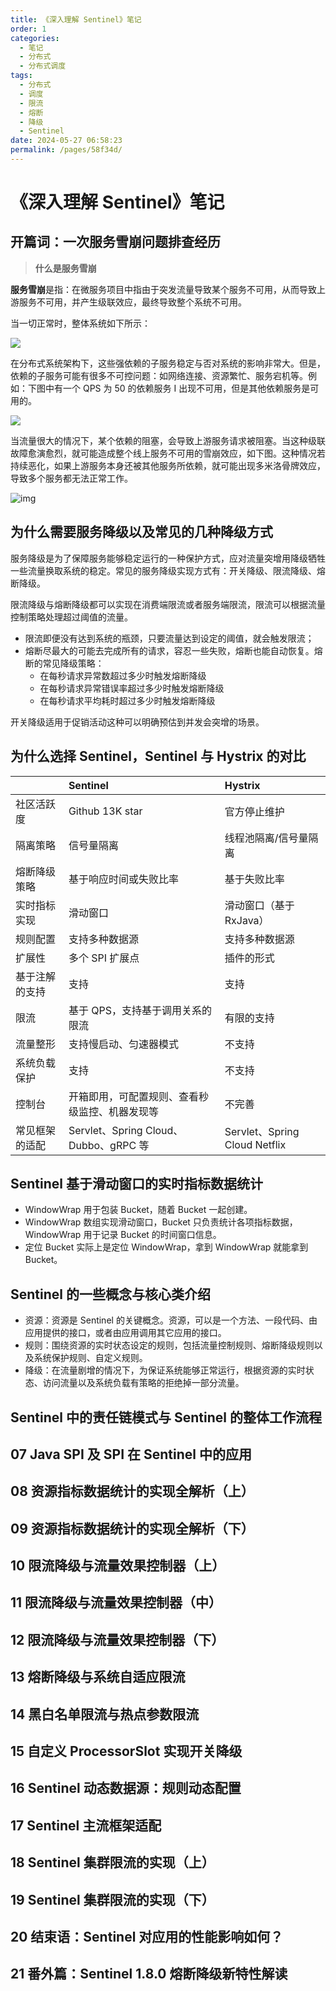```yaml
---
title: 《深入理解 Sentinel》笔记
order: 1
categories:
  - 笔记
  - 分布式
  - 分布式调度
tags:
  - 分布式
  - 调度
  - 限流
  - 熔断
  - 降级
  - Sentinel
date: 2024-05-27 06:58:23
permalink: /pages/58f34d/
---
```


# 《深入理解 Sentinel》笔记

## 开篇词：一次服务雪崩问题排查经历

> **什么是服务雪崩**

**服务雪崩**是指：在微服务项目中指由于突发流量导致某个服务不可用，从而导致上游服务不可用，并产生级联效应，最终导致整个系统不可用。

当一切正常时，整体系统如下所示：

![](https://raw.githubusercontent.com/dunwu/images/master/snap/202401280931974.png)

在分布式系统架构下，这些强依赖的子服务稳定与否对系统的影响非常大。但是，依赖的子服务可能有很多不可控问题：如网络连接、资源繁忙、服务宕机等。例如：下图中有一个 QPS 为 50 的依赖服务 I 出现不可用，但是其他依赖服务是可用的。

![](https://raw.githubusercontent.com/dunwu/images/master/snap/202401280931939.png)

当流量很大的情况下，某个依赖的阻塞，会导致上游服务请求被阻塞。当这种级联故障愈演愈烈，就可能造成整个线上服务不可用的雪崩效应，如下图。这种情况若持续恶化，如果上游服务本身还被其他服务所依赖，就可能出现多米洛骨牌效应，导致多个服务都无法正常工作。

![img](https://github.com/Netflix/Hystrix/wiki/images/soa-3-640.png)

## 为什么需要服务降级以及常见的几种降级方式

服务降级是为了保障服务能够稳定运行的一种保护方式，应对流量突增用降级牺牲一些流量换取系统的稳定。常见的服务降级实现方式有：开关降级、限流降级、熔断降级。

限流降级与熔断降级都可以实现在消费端限流或者服务端限流，限流可以根据流量控制策略处理超过阈值的流量。

- 限流即便没有达到系统的瓶颈，只要流量达到设定的阈值，就会触发限流；
- 熔断尽最大的可能去完成所有的请求，容忍一些失败，熔断也能自动恢复。熔断的常见降级策略：
  - 在每秒请求异常数超过多少时触发熔断降级
  - 在每秒请求异常错误率超过多少时触发熔断降级
  - 在每秒请求平均耗时超过多少时触发熔断降级

开关降级适用于促销活动这种可以明确预估到并发会突增的场景。

## 为什么选择 Sentinel，Sentinel 与 Hystrix 的对比

|                | Sentinel                                       | Hystrix                       |
| :------------- | :--------------------------------------------- | :---------------------------- |
| 社区活跃度     | Github 13K star                                | 官方停止维护                  |
| 隔离策略       | 信号量隔离                                     | 线程池隔离/信号量隔离         |
| 熔断降级策略   | 基于响应时间或失败比率                         | 基于失败比率                  |
| 实时指标实现   | 滑动窗口                                       | 滑动窗口（基于 RxJava）       |
| 规则配置       | 支持多种数据源                                 | 支持多种数据源                |
| 扩展性         | 多个 SPI 扩展点                                | 插件的形式                    |
| 基于注解的支持 | 支持                                           | 支持                          |
| 限流           | 基于 QPS，支持基于调用关系的限流               | 有限的支持                    |
| 流量整形       | 支持慢启动、匀速器模式                         | 不支持                        |
| 系统负载保护   | 支持                                           | 不支持                        |
| 控制台         | 开箱即用，可配置规则、查看秒级监控、机器发现等 | 不完善                        |
| 常见框架的适配 | Servlet、Spring Cloud、Dubbo、gRPC 等          | Servlet、Spring Cloud Netflix |

## Sentinel 基于滑动窗口的实时指标数据统计

- WindowWrap 用于包装 Bucket，随着 Bucket 一起创建。
- WindowWrap 数组实现滑动窗口，Bucket 只负责统计各项指标数据，WindowWrap 用于记录 Bucket 的时间窗口信息。
- 定位 Bucket 实际上是定位 WindowWrap，拿到 WindowWrap 就能拿到 Bucket。

## Sentinel 的一些概念与核心类介绍

- 资源：资源是 Sentinel 的关键概念。资源，可以是一个方法、一段代码、由应用提供的接口，或者由应用调用其它应用的接口。
- 规则：围绕资源的实时状态设定的规则，包括流量控制规则、熔断降级规则以及系统保护规则、自定义规则。
- 降级：在流量剧增的情况下，为保证系统能够正常运行，根据资源的实时状态、访问流量以及系统负载有策略的拒绝掉一部分流量。

## Sentinel 中的责任链模式与 Sentinel 的整体工作流程

## 07 Java SPI 及 SPI 在 Sentinel 中的应用

## 08 资源指标数据统计的实现全解析（上）

## 09 资源指标数据统计的实现全解析（下）

## 10 限流降级与流量效果控制器（上）

## 11 限流降级与流量效果控制器（中）

## 12 限流降级与流量效果控制器（下）

## 13 熔断降级与系统自适应限流

## 14 黑白名单限流与热点参数限流

## 15 自定义 ProcessorSlot 实现开关降级

## 16 Sentinel 动态数据源：规则动态配置

## 17 Sentinel 主流框架适配

## 18 Sentinel 集群限流的实现（上）

## 19 Sentinel 集群限流的实现（下）

## 20 结束语：Sentinel 对应用的性能影响如何？

## 21 番外篇：Sentinel 1.8.0 熔断降级新特性解读
